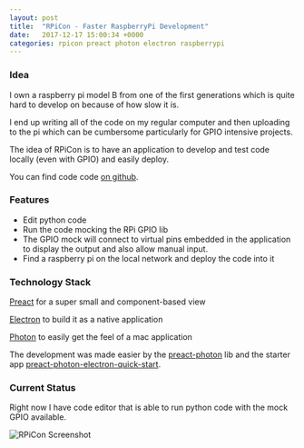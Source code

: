 ```yaml
---
layout: post
title:  "RPiCon - Faster RaspberryPi Development"
date:   2017-12-17 15:00:34 +0000
categories: rpicon preact photon electron raspberrypi
---
```


### Idea

I own a raspberry pi model B from one of the first generations which is quite hard to develop on because of how slow it is.

I end up writing all of the code on my regular computer and then uploading to the pi which can be cumbersome particularly for GPIO intensive projects.

The idea of RPiCon is to have an application to develop and test code locally (even with GPIO) and easily deploy.

You can find code code [on github][rpicon].

### Features

* Edit python code
* Run the code mocking the RPi GPIO lib
* The GPIO mock will connect to virtual pins embedded in the application to display the output and also allow manual input.
* Find a raspberry pi on the local network and deploy the code into it

### Technology Stack

[Preact] for a super small and component-based view

[Electron] to build it as a native application

[Photon] to easily get the feel of a mac application

The development was made easier by the [preact-photon] lib and the starter app [preact-photon-electron-quick-start].

### Current Status

Right now I have code editor that is able to run python code with the mock GPIO available.

![RPiCon Screenshot](https://i.imgur.com/93Rl2yC.png)

[photon]: https://github.com/connors/photon
[preact]: https://github.com/developit/preact
[electron]: https://github.com/electron/electron
[preact-photon]: https://github.com/developit/preact-photon
[preact-photon-electron-quick-start]: https://github.com/alexkrolick/preact-photon-electron-quick-start
[rpicon]: https://github.com/ruiclarateixeira/RPiCon
